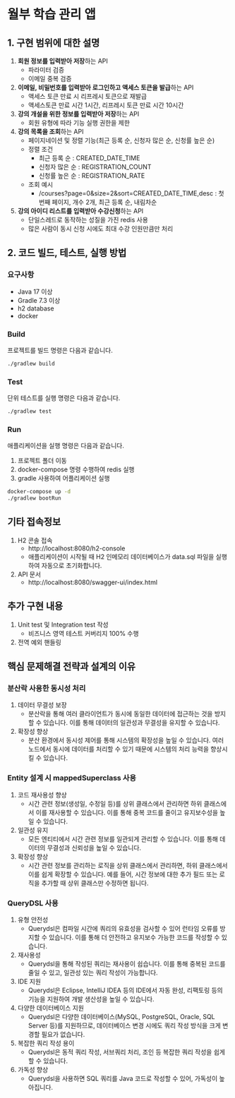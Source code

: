 # 월부 학습 관리 앱

## 1. 구현 범위에 대한 설명

1. **회원 정보를 입력받아 저장**하는 API
   - 파라미터 검증
   - 이메일 중복 검증
2. **이메일, 비밀번호를 입력받아 로그인하고 액세스 토큰을 발급**하는 API
   - 액세스 토큰 만료 시 리프레시 토큰으로 재발급
   - 액세스토큰 만료 시간 1시간, 리프레시 토큰 만료 시간 10시간
3. **강의 개설을 위한 정보를 입력받아 저장**하는 API
   - 회원 유형에 따라 기능 실행 권한을 제한
4. **강의 목록을 조회**하는 API
   - 페이지네이션 및 정렬 기능(최근 등록 순, 신청자 많은 순, 신청률 높은 순)
   - 정렬 조건
     - 최근 등록 순 : CREATED_DATE_TIME
     - 신청자 많은 순 : REGISTRATION_COUNT
     - 신청률 높은 순 : REGISTRATION_RATE
   - 조회 예시
       - /courses?page=0&size=2&sort=CREATED_DATE_TIME,desc : 첫번째 페이지, 개수 2개, 최근 등록 순, 내림차순
5. **강의 아이디 리스트를 입력받아 수강신청**하는 API
   - 단일스레드로 동작하는 성질을 가진 redis 사용
   - 많은 사람이 동시 신청 시에도 최대 수강 인원만큼만 처리

## 2. 코드 빌드, 테스트, 실행 방법

### 요구사항
- Java 17 이상
- Gradle 7.3 이상
- h2 database
- docker

### Build

프로젝트를 빌드 명령은 다음과 같습니다.

```bash
./gradlew build
```

### Test

단위 테스트를 실행 명령은 다음과 같습니다.

```bash
./gradlew test
```

### Run

애플리케이션을 실행 명령은 다음과 같습니다.
1. 프로젝트 폴더 이동
2. docker-compose 명령 수행하여 redis 실행
3. gradle 사용하여 어플리케이션 실행

```bash
docker-compose up -d
./gradlew bootRun
```

## 기타 접속정보

1. H2 콘솔 접속
    - http://localhost:8080/h2-console
    - 애플리케이션이 시작될 때 H2 인메모리 데이터베이스가 data.sql 파일을 실행하여 자동으로 초기화합니다.
2. API 문서
    - http://localhost:8080/swagger-ui/index.html

## 추가 구현 내용

1. Unit test 및 Integration test 작성
    - 비즈니스 영역 테스트 커버리지 100% 수행
2. 전역 예외 핸들링

## 핵심 문제해결 전략과 설계의 이유
### 분산락 사용한 동시성 처리
1. 데이터 무결성 보장
    - 분산락을 통해 여러 클라이언트가 동시에 동일한 데이터에 접근하는 것을 방지할 수 있습니다. 이를 통해 데이터의 일관성과 무결성을 유지할 수 있습니다.
2. 확장성 향상
   - 분산 환경에서 동시성 제어를 통해 시스템의 확장성을 높일 수 있습니다.
   여러 노드에서 동시에 데이터를 처리할 수 있기 때문에 시스템의 처리 능력을 향상시킬 수 있습니다.

### Entity 설계 시 mappedSuperclass 사용
1. 코드 재사용성 향상
   - 시간 관련 정보(생성일, 수정일 등)를 상위 클래스에서 관리하면 하위 클래스에서 이를 재사용할 수 있습니다. 이를 통해 중복 코드를 줄이고 유지보수성을 높일 수 있습니다. 
2. 일관성 유지
   - 모든 엔티티에서 시간 관련 정보를 일관되게 관리할 수 있습니다. 이를 통해 데이터의 무결성과 신뢰성을 높일 수 있습니다. 
3. 확장성 향상
   - 시간 관련 정보를 관리하는 로직을 상위 클래스에서 관리하면, 하위 클래스에서 이를 쉽게 확장할 수 있습니다. 예를 들어, 시간 정보에 대한 추가 필드 또는 로직을 추가할 때 상위 클래스만 수정하면 됩니다.

### QueryDSL 사용
1. 유형 안전성
   - Querydsl은 컴파일 시간에 쿼리의 유효성을 검사할 수 있어 런타임 오류를 방지할 수 있습니다. 이를 통해 더 안전하고 유지보수 가능한 코드를 작성할 수 있습니다. 
2. 재사용성
   - Querydsl을 통해 작성된 쿼리는 재사용이 쉽습니다. 이를 통해 중복된 코드를 줄일 수 있고, 일관성 있는 쿼리 작성이 가능합니다. 
3. IDE 지원
   - Querydsl은 Eclipse, IntelliJ IDEA 등의 IDE에서 자동 완성, 리팩토링 등의 기능을 지원하여 개발 생산성을 높일 수 있습니다. 
4. 다양한 데이터베이스 지원
   - Querydsl은 다양한 데이터베이스(MySQL, PostgreSQL, Oracle, SQL Server 등)를 지원하므로, 데이터베이스 변경 시에도 쿼리 작성 방식을 크게 변경할 필요가 없습니다. 
5. 복잡한 쿼리 작성 용이
   - Querydsl은 동적 쿼리 작성, 서브쿼리 처리, 조인 등 복잡한 쿼리 작성을 쉽게 할 수 있습니다. 
6. 가독성 향상
   - Querydsl을 사용하면 SQL 쿼리를 Java 코드로 작성할 수 있어, 가독성이 높아집니다.

